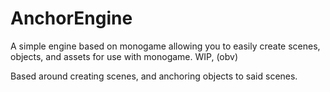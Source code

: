 # AnchorEngine
A simple engine based on monogame allowing you to easily create scenes, objects, and assets for use with monogame. 
WIP, (obv)


Based around creating scenes, and anchoring objects to said scenes.
